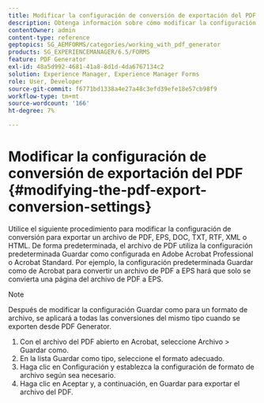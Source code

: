 ```yaml
---
title: Modificar la configuración de conversión de exportación del PDF
description: Obtenga información sobre cómo modificar la configuración de conversión de PDF Export.
contentOwner: admin
content-type: reference
geptopics: SG_AEMFORMS/categories/working_with_pdf_generator
products: SG_EXPERIENCEMANAGER/6.5/FORMS
feature: PDF Generator
exl-id: 48a5d992-4681-41a8-8d1d-4da6767134c2
solution: Experience Manager, Experience Manager Forms
role: User, Developer
source-git-commit: f6771bd1338a4e27a48c3efd39efe18e57cb98f9
workflow-type: tm+mt
source-wordcount: '166'
ht-degree: 7%

---
```


# Modificar la configuración de conversión de exportación del PDF {#modifying-the-pdf-export-conversion-settings}

Utilice el siguiente procedimiento para modificar la configuración de conversión para exportar un archivo de PDF, EPS, DOC, TXT, RTF, XML o HTML. De forma predeterminada, el archivo de PDF utiliza la configuración predeterminada Guardar como configurada en Adobe Acrobat Professional o Acrobat Standard. Por ejemplo, la configuración predeterminada Guardar como de Acrobat para convertir un archivo de PDF a EPS hará que solo se convierta una página del archivo de PDF a EPS.

>[!NOTE]
>
>Después de modificar la configuración Guardar como para un formato de archivo, se aplicará a todas las conversiones del mismo tipo cuando se exporten desde PDF Generator.

1. Con el archivo del PDF abierto en Acrobat, seleccione Archivo > Guardar como.
1. En la lista Guardar como tipo, seleccione el formato adecuado.
1. Haga clic en Configuración y establezca la configuración de formato de archivo según sea necesario.
1. Haga clic en Aceptar y, a continuación, en Guardar para exportar el archivo del PDF.
